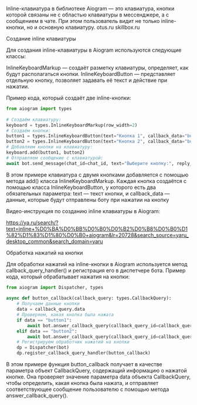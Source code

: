 Inline-клавиатура в библиотеке Aiogram — это клавиатура, кнопки которой связаны не с областью клавиатуры в мессенджере, а с сообщением в чате. При этом пользователь видит не только inline-кнопки, но и основную клавиатуру. 
otus.ru
skillbox.ru




Создание inline клавиатуры




Для создания inline-клавиатуры в Aiogram используются следующие классы:

InlineKeyboardMarkup — создаёт разметку клавиатуры, определяет, как будут располагаться кнопки.
InlineKeyboardButton — представляет отдельную кнопку, позволяет задавать её текст и действие при нажатии.

Пример кода, который создаёт две inline-кнопки:

```python
from aiogram import types  
  
# Создаём клавиатуру:
keyboard = types.InlineKeyboardMarkup(row_width=2)  
# Создаём кнопки:
button1 = types.InlineKeyboardButton(text="Кнопка 1", callback_data="button1")  
button2 = types.InlineKeyboardButton(text="Кнопка 2", callback_data="button2")  
# Добавляем кнопки на клавиатуру:
keyboard.add(button1, button2)  
# Отправляем сообщение с клавиатурой: 
await bot.send_message(chat_id=chat_id, text="Выберите кнопку:", reply_markup=keyboard)  
```

В этом примере клавиатура с двумя кнопками добавляется с помощью метода add() класса InlineKeyboardMarkup. Каждая кнопка создаётся с помощью класса InlineKeyboardButton, у которого есть два обязательных параметра: text — текст кнопки, и callback_data — данные, которые будут отправлены боту при нажатии на кнопку

Видео-инструкция по созданию inline клавиатуры в Aiogram:

https://ya.ru/search/?text=inline+%D0%BA%D0%BB%D0%B0%D0%B2%D0%B8%D0%B0%D1%82%D1%83%D1%80%D0%B0+aiogram&lr=20728&search_source=yaru_desktop_common&search_domain=yaru




Обработка нажатий на кнопки

Для обработки нажатий на inline-кнопки в Aiogram используется метод callback_query_handler() и регистрация его в диспетчере бота. Пример кода, который обрабатывает нажатия на кнопки:

```python
from aiogram import Dispatcher, types  
  
async def button_callback(callback_query: types.CallbackQuery):  
    # Получаем данные кнопки  
    data = callback_query.data  
    # Проверяем, какая кнопка была нажата  
    if data == "button1":  
        await bot.answer_callback_query(callback_query_id=callback_query.id, text="Вы нажали кнопку 1")  
    elif data == "button2":  
        await bot.answer_callback_query(callback_query_id=callback_query.id, text="Вы нажали кнопку 2")  
    # Регистрируем обработчик нажатий на кнопки  
    dp = Dispatcher(bot)  
    dp.register_callback_query_handler(button_callback)  
```

В этом примере функция button_callback получает в качестве параметра объект CallbackQuery, содержащий информацию о нажатой кнопке. Она проверяет значение параметра data объекта CallbackQuery, чтобы определить, какая кнопка была нажата, и отправляет соответствующее сообщение пользователю с помощью метода answer_callback_query(). 